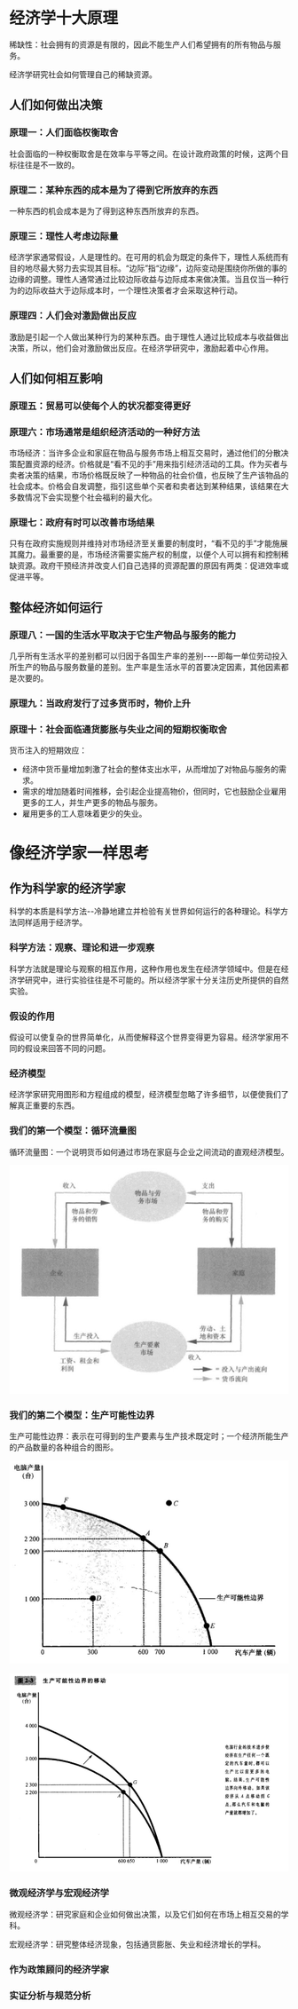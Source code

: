 # 经济学十大原理

稀缺性：社会拥有的资源是有限的，因此不能生产人们希望拥有的所有物品与服务。

经济学研究社会如何管理自己的稀缺资源。

## 人们如何做出决策

### 原理一：人们面临权衡取舍

社会面临的一种权衡取舍是在效率与平等之间。在设计政府政策的时候，这两个目标往往是不一致的。

### 原理二：某种东西的成本是为了得到它所放弃的东西

一种东西的机会成本是为了得到这种东西所放弃的东西。

### 原理三：理性人考虑边际量

经济学家通常假设，人是理性的。在可用的机会为既定的条件下，理性人系统而有目的地尽最大努力去实现其目标。“边际”指“边缘”，边际变动是围绕你所做的事的边缘的调整。理性人通常通过比较边际收益与边际成本来做决策。当且仅当一种行为的边际收益大于边际成本时，一个理性决策者才会采取这种行动。

### 原理四：人们会对激励做出反应

激励是引起一个人做出某种行为的某种东西。由于理性人通过比较成本与收益做出决策，所以，他们会对激励做出反应。在经济学研究中，激励起着中心作用。



## 人们如何相互影响

### 原理五：贸易可以使每个人的状况都变得更好

### 原理六：市场通常是组织经济活动的一种好方法

市场经济：当许多企业和家庭在物品与服务市场上相互交易时，通过他们的分散决策配置资源的经济。价格就是“看不见的手”用来指引经济活动的工具。作为买者与卖者决策的结果，市场价格既反映了一种物品的社会价值，也反映了生产该物品的社会成本。价格会自发调整，指引这些单个买者和卖者达到某种结果，该结果在大多数情况下会实现整个社会福利的最大化。

### 原理七：政府有时可以改善市场结果

只有在政府实施规则并维持对市场经济至关重要的制度时，“看不见的手”才能施展其魔力。最重要的是，市场经济需要实施产权的制度，以便个人可以拥有和控制稀缺资源。政府干预经济并改变人们自己选择的资源配置的原因有两类：促进效率或促进平等。



## 整体经济如何运行

### 原理八：一国的生活水平取决于它生产物品与服务的能力

几乎所有生活水平的差别都可以归因于各国生产率的差别----即每一单位劳动投入所生产的物品与服务数量的差别。生产率是生活水平的首要决定因素，其他因素都是次要的。

### 原理九：当政府发行了过多货币时，物价上升

### 原理十：社会面临通货膨胀与失业之间的短期权衡取舍

货币注入的短期效应：

- 经济中货币量增加刺激了社会的整体支出水平，从而增加了对物品与服务的需求。
- 需求的增加随着时间推移，会引起企业提高物价，但同时，它也鼓励企业雇用更多的工人，并生产更多的物品与服务。
- 雇用更多的工人意味着更少的失业。



# 像经济学家一样思考

## 作为科学家的经济学家

科学的本质是科学方法--冷静地建立并检验有关世界如何运行的各种理论。科学方法同样适用于经济学。

### 科学方法：观察、理论和进一步观察

科学方法就是理论与观察的相互作用，这种作用也发生在经济学领域中。但是在经济学研究中，进行实验往往是不可能的。所以经济学家十分关注历史所提供的自然实验。

### 假设的作用

假设可以使复杂的世界简单化，从而使解释这个世界变得更为容易。经济学家用不同的假设来回答不同的问题。

### 经济模型

经济学家研究用图形和方程组成的模型，经济模型忽略了许多细节，以便使我们了解真正重要的东西。

### 我们的第一个模型：循环流量图

循环流量图：一个说明货币如何通过市场在家庭与企业之间流动的直观经济模型。

![image-20210309173453993](经济学原理-微观经济学.assets/image-20210309173453993.png)

### 我们的第二个模型：生产可能性边界

生产可能性边界：表示在可得到的生产要素与生产技术既定时；一个经济所能生产的产品数量的各种组合的图形。

![image-20210309173926828](经济学原理-微观经济学.assets/image-20210309173926828.png)

![image-20210309174231132](经济学原理-微观经济学.assets/image-20210309174231132.png)

### 微观经济学与宏观经济学

微观经济学：研究家庭和企业如何做出决策，以及它们如何在市场上相互交易的学科。

宏观经济学：研究整体经济现象，包括通货膨胀、失业和经济增长的学科。

### 作为政策顾问的经济学家

### 实证分析与规范分析







